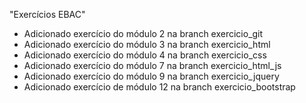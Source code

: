 "Exercícios EBAC" 

- Adicionado exercício do módulo 2 na branch exercicio_git
- Adicionado exercício do módulo 3 na branch exercicio_html
- Adicionado exercício do módulo 4 na branch exercicio_css
- Adicionado exercício do módulo 7 na branch exercicio_html_js
- Adicionado exercício do módulo 9 na branch exercicio_jquery
- Adicionado exercício de módulo 12 na branch exercicio_bootstrap